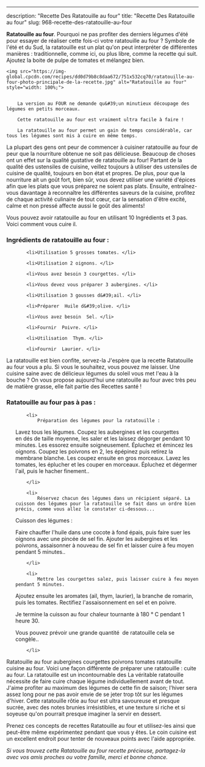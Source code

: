 ---
description: "Recette Des Ratatouille au four"
title: "Recette Des Ratatouille au four"
slug: 968-recette-des-ratatouille-au-four

<p>
	<strong>Ratatouille au four</strong>. 
	Pourquoi ne pas profiter des derniers légumes d&#39;été pour essayer de réaliser cette fois-ci votre ratatouille au four ? Symbole de l&#39;été et du Sud, la ratatouille est un plat qu&#39;on peut interpréter de différentes manières : traditionnelle, comme ici, ou plus libre, comme la recette qui suit. Ajoutez la boite de pulpe de tomates et mélangez bien.
</p>
<p>
	
	<img src="https://img-global.cpcdn.com/recipes/dd0d79b8c8daa672/751x532cq70/ratatouille-au-four-photo-principale-de-la-recette.jpg" alt="Ratatouille au four" style="width: 100%;">
	
	
		La version au FOUR ne demande qu&#39;un minutieux découpage des légumes en petits morceaux.
	
		Cette ratatouille au four est vraiment ultra facile à faire !
	
		La ratatouille au four permet un gain de temps considérable, car tous les légumes sont mis à cuire en même temps.
	
</p>

La plupart des gens ont peur de commencer à cuisiner ratatouille au four de peur que la nourriture obtenue ne soit pas délicieuse. Beaucoup de choses ont un effet sur la qualité gustative de ratatouille au four! Partant de la qualité des ustensiles de cuisine, veillez toujours à utiliser des ustensiles de cuisine de qualité, toujours en bon état et propres. De plus, pour que la nourriture ait un goût fort, bien sûr, vous devez utiliser une variété d'épices afin que les plats que vous préparez ne soient pas plats. Ensuite, entraînez-vous davantage à reconnaître les différentes saveurs de la cuisine, profitez de chaque activité culinaire de tout cœur, car la sensation d'être excité, calme et non pressé affecte aussi le goût des aliments!

<!--inarticleads1-->

Vous pouvez avoir ratatouille au four en utilisant 10 Ingrédients et 3 pas. Voici comment vous cuire il.

<h3>Ingrédients de ratatouille au four :</h3>

<ol>
	
		<li>Utilisation 5 grosses tomates. </li>
	
		<li>Utilisation 2 oignons. </li>
	
		<li>Vous avez besoin 3 courgettes. </li>
	
		<li>Vous devez vous préparer 3 aubergines. </li>
	
		<li>Utilisation 3 gousses d&#39;ail. </li>
	
		<li>Préparer  Huile d&#39;olive. </li>
	
		<li>Vous avez besoin  Sel. </li>
	
		<li>Fournir  Poivre. </li>
	
		<li>Utilisation  Thym. </li>
	
		<li>Fournir  Laurier. </li>
	
</ol>

La ratatouille est bien confite, servez-la J&#39;espère que la recette Ratatouille au four vous a plu. Si vous le souhaitez, vous pouvez me laisser. Une cuisine saine avec de délicieux légumes du soleil vous met l&#39;eau à la bouche ? On vous propose aujourd&#39;hui une ratatouille au four avec très peu de matière grasse, elle fait partie des Recettes santé ! 

<!--inarticleads2-->

<h3>Ratatouille au four pas à pas :</h3>

<ol>
	
		<li>
			Préparation des légumes pour la ratatouille :
Lavez tous les légumes.
Coupez les aubergines et les courgettes en dés de taille moyenne, les saler et les laissez dégorger pendant 10 minutes. Les essorez ensuite soigneusement.
Épluchez et émincez les oignons. Coupez les poivrons en 2, les épépinez puis retirez la membrane blanche. Les coupez ensuite en gros morceaux.
Lavez les tomates, les éplucher et les couper en morceaux. Épluchez et dégermer l&#39;ail, puis le hacher finement..
			
			
		</li>
	
		<li>
			Réservez chacun des légumes dans un récipient séparé. La cuisson des légumes pour la ratatouille se fait dans un ordre bien précis, comme vous allez le constater ci-dessous...

Cuisson des légumes :

Faire chauffer l&#39;huile dans une cocote à fond épais, puis faire suer les oignons avec une pincée de sel fin. Ajouter les aubergines et les poivrons, assaisonner à nouveau de sel fin et laisser cuire à feu moyen pendant 5 minutes..
			
			
		</li>
	
		<li>
			Mettre les courgettes salez, puis laisser cuire à feu moyen pendant 5 minutes.

Ajoutez ensuite les aromates (ail, thym, laurier), la branche de romarin, puis les tomates. Rectifiez l&#39;assaisonnement en sel et en poivre. 

Je termine la cuisson au four chaleur tournante à 180 ° C pendant 1 heure 30.

Vous pouvez prévoir une grande quantité  de ratatouille cela se congèle..
			
			
		</li>
	
</ol>

Ratatouille au four aubergines courgettes poivrons tomates ratatouille cuisine au four. Voici une façon différente de préparer une ratatouille : cuite au four. La ratatouille est un incontournable des La véritable ratatouille nécessite de faire cuire chaque légume individuellement avant de tout. J&#39;aime profiter au maximum des légumes de cette fin de saison; l&#39;hiver sera assez long pour ne pas avoir envie de se jeter trop tôt sur les légumes d&#39;hiver. Cette ratatouille rôtie au four est ultra savoureuse et presque sucrée, avec des notes brunies irrésistibles, et une texture si riche et si soyeuse qu&#39;on pourrait presque imaginer la servir en dessert. 

<!--inarticleads1-->

<p>
Prenez ces concepts de recettes Ratatouille au four et utilisez-les ainsi que peut-être même expérimentez pendant que vous y êtes. Le coin cuisine est un excellent endroit pour tenter de nouveaux points avec l'aide appropriée.
</p>

<p>
<i>Si vous trouvez cette Ratatouille au four recette précieuse, partagez-la avec vos amis proches ou votre famille, merci et bonne chance.</i>
</p>
